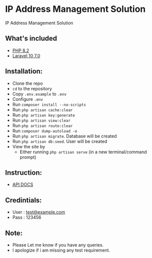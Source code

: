 # IP Address Management Solution

IP Address Management Solution

## What's included
* [PHP 8.2](https://www.php.net/)
* [Laravel 10 7.0](https://laravel.com/docs/10.x)

## Installation:
* Clone the repo
* `cd` to the repository
* Copy `.env.example` to `.env`
* Configure `.env`
* Run `composer install --no-scripts`
* Run `php artisan cache:clear`
* Run `php artisan key:generate`
* Run `php artisan view:clear`
* Run `php artisan route:clear`
* Run `composer dump-autoload -o`
* Run `php artisan migrate`. Database will be created
* Run `php artisan db:seed`. User will be created
* View the site by
    * Either running `php artisan serve` (in a new terminal/command prompt)
## Instruction:
* [API DOCS](https://documenter.getpostman.com/view/3982007/2s93RL2wbG#intro)

## Credintials:
- User : test@example.com
- Pass : 123456

## Note:
- Please Let me know if you have any queries.
- I apologize if i am missing any test requirement.
